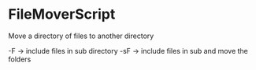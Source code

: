 # FileMoverScript
Move a directory of files to another directory


-F -> include files in sub directory
-sF -> include files in sub and move the folders
